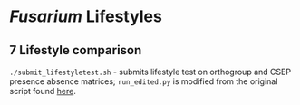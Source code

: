 # *Fusarium* Lifestyles

## 7 Lifestyle comparison

`./submit_lifestyletest.sh` - submits lifestyle test on orthogroup and CSEP presence absence matrices; `run_edited.py` is modified from the original script found [here](https://github.com/fantin-mesny/Effect-Of-Biological-Categories-On-Genomes-Composition).
